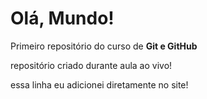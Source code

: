 # Olá, Mundo!
 Primeiro repositório do curso de **Git e GitHub**

repositório criado durante aula ao vivo!

essa linha eu adicionei diretamente no site!
